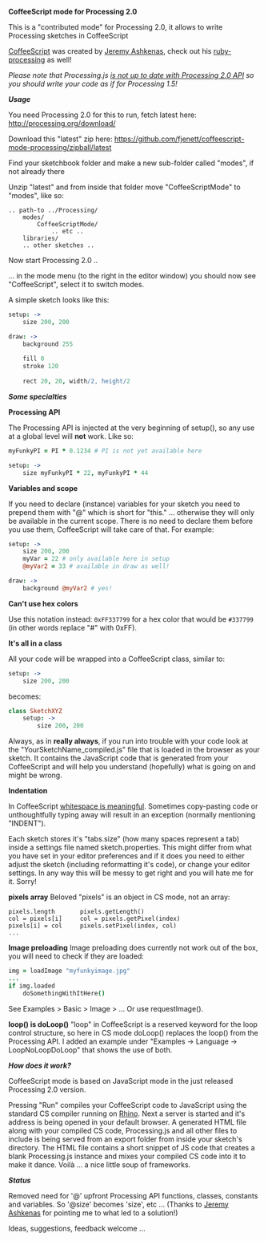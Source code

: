 **CoffeeScript mode for Processing 2.0**

This is a "contributed mode" for Processing 2.0, it allows to write Processing sketches in CoffeeScript

[CoffeeScript](http://coffeescript.org/) was created by [Jeremy Ashkenas](https://github.com/jashkenas), check out his [ruby-processing](https://github.com/jashkenas/ruby-processing) as well!

*Please note that Processing.js [is not up to date with Processing 2.0 API](https://processing-js.lighthouseapp.com/projects/41284-processingjs/tickets?q=tagged%3A%22processing-2.0-api-change%22) so you should write your code as if for Processing 1.5!*

***Usage***

You need Processing 2.0 for this to run, fetch latest here:
http://processing.org/download/

Download this "latest" zip here:
https://github.com/fjenett/coffeescript-mode-processing/zipball/latest

Find your sketchbook folder and make a new sub-folder called "modes", if not already there

Unzip "latest" and from inside that folder move "CoffeeScriptMode" to "modes", like so:
```
.. path-to ../Processing/
    modes/
        CoffeeScriptMode/
            .. etc ..
	libraries/
	.. other sketches ..
```

Now start Processing 2.0 ..

... in the mode menu (to the right in the editor window) you should now see "CoffeeScript", select it to switch modes.

A simple sketch looks like this:
```coffeescript
setup: ->
    size 200, 200

draw: ->
    background 255
    
    fill 0
    stroke 120
    
    rect 20, 20, width/2, height/2
```

***Some specialties***

**Processing API**

The Processing API is injected at the very beginning of setup(), so any use at a global level will **not** work. Like so:

```coffeescript
myFunkyPI = PI * 0.1234 # PI is not yet available here

setup: ->
    size myFunkyPI * 22, myFunkyPI * 44
```

**Variables and scope**

If you need to declare (instance) variables for your sketch you need to prepend them with "@" which is short for "this." ... otherwise they will only be available in the current scope. There is no need to declare them before you use them, CoffeeScript will take care of that. For example:

```coffeescript
setup: ->
    size 200, 200
    myVar = 22 # only available here in setup
    @myVar2 = 33 # available in draw as well!

draw: ->
    background @myVar2 # yes!
```

**Can't use hex colors**

Use this notation instead: ```0xFF337799``` for a hex color that would be ```#337799``` (in other words replace "#" with 0xFF).

**It's all in a class**

All your code will be wrapped into a CoffeeScript class, similar to:
```coffeescript
setup: ->
    size 200, 200
```
becomes:
```coffeescript
class SketchXYZ
    setup: ->
        size 200, 200
```

Always, as in **really always**, if you run into trouble with your code look at the "YourSketchName_compiled.js" file that is loaded in the browser as your sketch. It contains the JavaScript code that is generated from your CoffeeScript and will help you understand (hopefully) what is going on and might be wrong.

**Indentation**

In CoffeeScript [whitespace is meaningful](http://coffeescript.org/#language). Sometimes copy-pasting code or unthoughtfully typing away will result in an exception (normally mentioning "INDENT").

Each sketch stores it's "tabs.size" (how many spaces represent a tab) inside a settings file named sketch.properties. This might differ from what you have set in your editor preferences and if it does you need to either adjust the sketch (including reformatting it's code), or change your editor settings. In any way this will be messy to get right and you will hate me for it. Sorry!

**pixels array**
Beloved "pixels" is an object in CS mode, not an array:
```
pixels.length 		pixels.getLength()
col = pixels[i]		col = pixels.getPixel(index)
pixels[i] = col		pixels.setPixel(index, col)
...
```

**Image preloading**
Image preloading does currently not work out of the box, you will need to check if they are loaded:
```coffeescript
img = loadImage "myfunkyimage.jpg"
...
if img.loaded
	doSomethingWithItHere()
```
See Examples > Basic > Image > ...
Or use requestImage().

**loop() is doLoop()**
"loop" in CoffeeScript is a reserved keyword for the loop control structure, so here in CS mode doLoop() replaces the loop() from the Processing API. I added an example under "Examples -> Language -> LoopNoLoopDoLoop" that shows the use of both.


***How does it work?***

CoffeeScript mode is based on JavaScript mode in the just released Processing 2.0 version.

Pressing "Run" compiles your CoffeeScript code to JavaScript using the standard CS compiler running on [Rhino](https://github.com/mozilla/rhino). Next a server is started and it's address is being opened in your default browser. A generated HTML file along with your compiled CS code, Processing.js and all other files to include is being served from an export folder from inside your sketch's directory. The HTML file contains a short snippet of JS code that creates a blank Processing.js instance and mixes your compiled CS code into it to make it dance. Voilà ... a nice little soup of frameworks.

***Status***

Removed need for '@' upfront Processing API functions, classes, constants and variables. So '@size' becomes 'size', etc ...
(Thanks to [Jeremy Ashkenas](https://github.com/jashkenas) for pointing me to what led to a solution!)

Ideas, suggestions, feedback welcome ...




